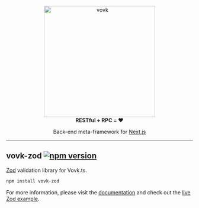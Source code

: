 <p align="center"> 
  <picture>
    <source width="300" media="(prefers-color-scheme: dark)" srcset="https://vovk.dev/vovk-logo-white.svg">
    <source width="300" media="(prefers-color-scheme: light)" srcset="https://vovk.dev/vovk-logo.svg">
    <img width="300" alt="vovk" src="https://vovk.dev/vovk-logo.svg">
  </picture><br>
  <strong>RESTful + RPC = ♥️</strong>
</p>

<p align="center">
  Back-end meta-framework for <a href="https://nextjs.org/docs/app">Next.js</a>
</p>

---

## vovk-zod [![npm version](https://badge.fury.io/js/vovk-zod.svg)](https://www.npmjs.com/package/vovk-zod)

[Zod](https://www.npmjs.com/package/zod) validation library for Vovk.ts.

```sh
npm install vovk-zod
```

For more information, please visit the [documentation](https://vovk.dev/validation/vovk-zod) and check out the [live Zod example](https://vovk-examples.vercel.app/zod).
